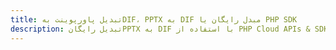 ---title: تبدیل پاورپوینت بهDIF، PPTX به DIF مبدل رایگان یا PHP SDKdescription: تبدیل رایگانPPTX به DIF با استفاده از PHP Cloud APIs & SDK. همچنین اسناد Microsoft PowerPoint را در Cloud ایجاد، ویرایش و رندر کنید.---